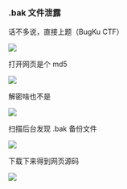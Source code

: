 ### .bak 文件泄露

话不多说，直接上题（BugKu CTF）

![](https://pic1.imgdb.cn/item/67b062c5d0e0a243d4ff9d3c.jpg)

打开网页是个 md5

![](https://pic1.imgdb.cn/item/67b06891d0e0a243d4ff9fcc.jpg)

解密啥也不是

![](https://pic1.imgdb.cn/item/67b068afd0e0a243d4ff9fd0.jpg)

扫描后台发现 .bak 备份文件

![](https://pic1.imgdb.cn/item/67b068c5d0e0a243d4ff9fd1.jpg)

下载下来得到网页源码

![](https://pic1.imgdb.cn/item/67b068d9d0e0a243d4ff9fd6.jpg)